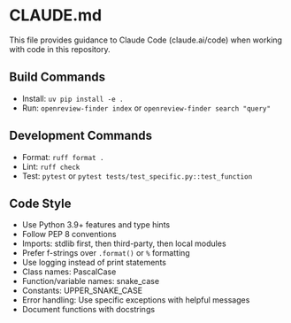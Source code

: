 # CLAUDE.md

This file provides guidance to Claude Code (claude.ai/code) when working with code in this repository.

## Build Commands
- Install: `uv pip install -e .` 
- Run: `openreview-finder index` or `openreview-finder search "query"`

## Development Commands
- Format: `ruff format .`
- Lint: `ruff check`
- Test: `pytest` or `pytest tests/test_specific.py::test_function`

## Code Style
- Use Python 3.9+ features and type hints
- Follow PEP 8 conventions
- Imports: stdlib first, then third-party, then local modules
- Prefer f-strings over `.format()` or `%` formatting
- Use logging instead of print statements
- Class names: PascalCase
- Function/variable names: snake_case
- Constants: UPPER_SNAKE_CASE
- Error handling: Use specific exceptions with helpful messages
- Document functions with docstrings